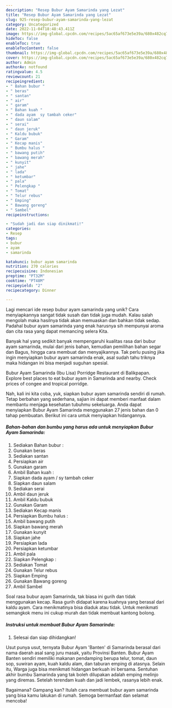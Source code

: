 ```yaml
---
description: "Resep Bubur Ayam Samarinda yang Lezat"
title: "Resep Bubur Ayam Samarinda yang Lezat"
slug: 925-resep-bubur-ayam-samarinda-yang-lezat
category: Uncategorized
date: 2022-11-04T18:48:43.411Z
image: https://img-global.cpcdn.com/recipes/5ac65af673e5e39a/680x482cq70/bubur-ayam-samarinda-foto-resep-utama.jpg
hideToc: false
enableToc: true
enableTocContent: false
thumbnail: https://img-global.cpcdn.com/recipes/5ac65af673e5e39a/680x482cq70/bubur-ayam-samarinda-foto-resep-utama.jpg
cover: https://img-global.cpcdn.com/recipes/5ac65af673e5e39a/680x482cq70/bubur-ayam-samarinda-foto-resep-utama.jpg
author: Admin
authorAv: notfound
ratingvalue: 4.5
reviewcount: 21
recipeingredient:
- " Bahan bubur "
- " beras"
- " santan"
- " air"
- " garam"
- " Bahan kuah "
- " dada ayam  sy tambah ceker"
- " daun salam"
- " serai"
- " daun jeruk"
- " Kaldu bubuk"
- " Garam"
- " Kecap manis"
- " Bumbu halus "
- " bawang putih"
- " bawang merah"
- " kunyit"
- " jahe"
- " lada"
- " ketumbar"
- " pala"
- " Pelengkap "
- " Tomat"
- " Telur rebus"
- " Emping"
- " Bawang goreng"
- " Sambel"
recipeinstructions:

- "Sudah jadi dan siap dinikmati!"
categories:
- Resep
tags:
- bubur
- ayam
- samarinda

katakunci: bubur ayam samarinda 
nutrition: 270 calories
recipecuisine: Indonesian
preptime: "PT32M"
cooktime: "PT48M"
recipeyield: "2"
recipecategory: Dinner

---
```





Lagi mencari ide resep bubur ayam samarinda yang unik? Cara menyiapkannya sangat tidak susah dan tidak juga mudah. Kalau salah mengolah maka hasilnya tidak akan memuaskan dan bahkan tidak sedap. Padahal bubur ayam samarinda yang enak harusnya sih mempunyai aroma dan cita rasa yang dapat memancing selera Kita.





Banyak hal yang sedikit banyak mempengaruhi kualitas rasa dari bubur ayam samarinda, mulai dari jenis bahan, kemudian pemilihan bahan segar dan Bagus, hingga cara membuat dan menyajikannya. Tak perlu pusing jika ingin menyiapkan bubur ayam samarinda enak,      asal sudah tahu triknya maka hidangan ini bisa menjadi suguhan spesial.














Bubur Ayam Samarinda (Ibu Lisa) Porridge Restaurant di Balikpapan. Explore best places to eat bubur ayam in Samarinda and nearby. Check prices of congee and tropical porridge.






Nah, kali ini kita coba, yuk, siapkan bubur ayam samarinda sendiri di rumah. Tetap berbahan yang sederhana, sajian ini dapat memberi manfaat dalam membantu menjaga kesehatan tubuhmu sekeluarga. Anda dapat menyiapkan Bubur Ayam Samarinda menggunakan 27 jenis bahan dan 0 tahap pembuatan. Berikut ini cara untuk menyiapkan hidangannya.

<!--inarticleads1-->

##### Bahan-bahan dan bumbu yang harus ada untuk menyiapkan Bubur Ayam Samarinda:

1. Sediakan  Bahan bubur :
1. Gunakan  beras
1. Sediakan  santan
1. Persiapkan  air
1. Gunakan  garam
1. Ambil  Bahan kuah :
1. Siapkan  dada ayam / sy tambah ceker
1. Siapkan  daun salam
1. Sediakan  serai
1. Ambil  daun jeruk
1. Ambil  Kaldu bubuk
1. Gunakan  Garam
1. Sediakan  Kecap manis
1. Persiapkan  Bumbu halus :
1. Ambil  bawang putih
1. Siapkan  bawang merah
1. Gunakan  kunyit
1. Siapkan  jahe
1. Persiapkan  lada
1. Persiapkan  ketumbar
1. Ambil  pala
1. Siapkan  Pelengkap :
1. Sediakan  Tomat
1. Gunakan  Telur rebus
1. Siapkan  Emping
1. Gunakan  Bawang goreng
1. Ambil  Sambel


Soal rasa bubur ayam Samarinda, tak biasa ini gurih dan tidak menggunakan kecap. Rasa gurih didapat karena kuahnya yang berasal dari kaldu ayam. Cara menikmatinya bisa diaduk atau tidak. Untuk menikmati semangkok menu ini cukup murah dan tidak membuat kantong bolong. 

<!--inarticleads2-->

##### Instruksi untuk membuat Bubur Ayam Samarinda:


1. Selesai dan siap dihidangkan!

Usut punya usut, ternyata Bubur Ayam &#39;Banten&#39; di Samarinda berasal dari nama daerah asal sang juru masak, yaitu Provinsi Banten. Bubur Ayam Banten sendiri memiliki makanan pendamping berupa telur, tomat, daun sop, suwiran ayam, kuah kaldu alam, dan taburan emping di atasnya. Selain itu, Warga juga bisa menikmati hidangan berkuah ini bersama. Sentuhan akhir bumbu Samarinda yang tak boleh dilupakan adalah emping melinjo yang diremas. Setelah terendam kuah dan jadi lembek, rasanya lebih enak. 

Bagaimana? Gampang kan? Itulah cara membuat bubur ayam samarinda yang bisa kamu lakukan di rumah. Semoga bermanfaat dan selamat mencoba!
